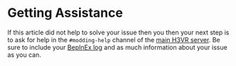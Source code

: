 # Getting Assistance
If this article did not help to solve your issue then you then your next step is to ask for help in the `#modding-help` channel of the [main H3VR server](https://discord.gg/gnXA9Qs4QM). Be sure to include your [BepInEx log](log_file.md) and as much information about your issue as you can.
